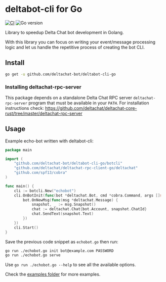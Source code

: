 #  deltabot-cli for Go

[![CI](https://github.com/deltachat-bot/deltabot-cli-go/actions/workflows/ci.yml/badge.svg)](https://github.com/deltachat-bot/deltabot-cli-go/actions/workflows/ci.yml)
![Go version](https://img.shields.io/github/go-mod/go-version/deltachat-bot/deltabot-cli-go)

Library to speedup Delta Chat bot development in Golang.

With this library you can focus on writing your event/message processing logic and let us handle the repetitive
process of creating the bot CLI.

## Install

```sh
go get -u github.com/deltachat-bot/deltabot-cli-go
```

### Installing deltachat-rpc-server

This package depends on a standalone Delta Chat RPC server `deltachat-rpc-server` program that must be
available in your `PATH`. For installation instructions check:
https://github.com/deltachat/deltachat-core-rust/tree/master/deltachat-rpc-server

## Usage

Example echo-bot written with deltabot-cli:

```go
package main

import (
	"github.com/deltachat-bot/deltabot-cli-go/botcli"
	"github.com/deltachat/deltachat-rpc-client-go/deltachat"
	"github.com/spf13/cobra"
)

func main() {
	cli := botcli.New("echobot")
	cli.OnBotInit(func(bot *deltachat.Bot, cmd *cobra.Command, args []string) {
		bot.OnNewMsg(func(msg *deltachat.Message) {
			snapshot, _ := msg.Snapshot()
			chat := deltachat.Chat{bot.Account, snapshot.ChatId}
			chat.SendText(snapshot.Text)
		})
	})
	cli.Start()
}
```

Save the previous code snippet as `echobot.go` then run:

```sh
go run ./echobot.go init bot@example.com PASSWORD
go run ./echobot.go serve
```

Use `go run ./echobot.go --help` to see all the available options.

Check the [examples folder](https://github.com/deltachat-bot/deltabot-cli-go/tree/master/examples) for
more examples.
